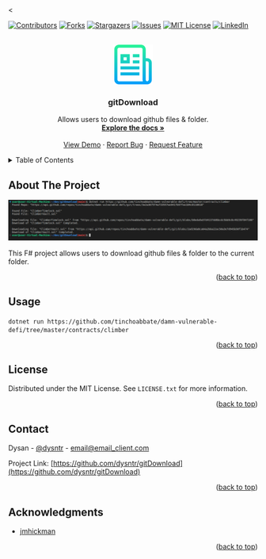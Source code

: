 <<!-- Improved compatibility of back to top link: See: https://github.com/othneildrew/Best-README-Template/pull/73 -->
<a name="readme-top"></a>

<!--
*** Thanks for checking out the Best-README-Template. If you have a suggestion
*** that would make this better, please fork the repo and create a pull request
*** or simply open an issue with the tag "enhancement".
*** Don't forget to give the project a star!
*** Thanks again! Now go create something AMAZING! :D
-->

<!-- PROJECT SHIELDS -->
<!--
*** I'm using markdown "reference style" links for readability.
*** Reference links are enclosed in brackets [ ] instead of parentheses ( ).
*** See the bottom of this document for the declaration of the reference variables
*** for contributors-url, forks-url, etc. This is an optional, concise syntax you may use.
*** https://www.markdownguide.org/basic-syntax/#reference-style-links
-->

[![Contributors][contributors-shield]][contributors-url]
[![Forks][forks-shield]][forks-url]
[![Stargazers][stars-shield]][stars-url]
[![Issues][issues-shield]][issues-url]
[![MIT License][license-shield]][license-url]
[![LinkedIn][linkedin-shield]][linkedin-url]

<!-- PROJECT LOGO -->
<br />
<div align="center">
  <a href="https://github.com/dysntr/gitDownload">
    <img src="images/logo.png" alt="Logo" width="80" height="80">
  </a>

<h3 align="center">gitDownload</h3>

  <p align="center">
    Allows users to download github files & folder.
    <br />
    <a href="https://github.com/dysntr/gitDownload"><strong>Explore the docs »</strong></a>
    <br />
    <br />
    <a href="https://github.com/dysntr/gitDownload">View Demo</a>
    ·
    <a href="https://github.com/dysntr/gitDownload/issues">Report Bug</a>
    ·
    <a href="https://github.com/dysntr/gitDownload/issues">Request Feature</a>
  </p>
</div>

<!-- TABLE OF CONTENTS -->
<details>
  <summary>Table of Contents</summary>
  <ol>
    <li>
      <a href="#about-the-project">About The Project</a>
    </li>
    <li><a href="#usage">Usage</a></li>
    <li><a href="#license">License</a></li>
    <li><a href="#contact">Contact</a></li>
    <li><a href="#acknowledgments">Acknowledgments</a></li>
  </ol>
</details>

<!-- ABOUT THE PROJECT -->

## About The Project

[![Product Name Screen Shot][product-screenshot]](https://github.com/dysntr/gitDownload/)

This F# project allows users to download github files & folder to the current folder.

<p align="right">(<a href="#readme-top">back to top</a>)</p>

<!-- GETTING STARTED -->

<!-- USAGE EXAMPLES -->

## Usage

`dotnet run https://github.com/tinchoabbate/damn-vulnerable-defi/tree/master/contracts/climber`

<p align="right">(<a href="#readme-top">back to top</a>)</p>

<!-- ROADMAP -->

## License

Distributed under the MIT License. See `LICENSE.txt` for more information.

<p align="right">(<a href="#readme-top">back to top</a>)</p>

<!-- CONTACT -->

## Contact

Dysan - [@dysntr](https://twitter.com/dysntr) - email@email_client.com

Project Link: [https://github.com/dysntr/gitDownload](https://github.com/dysntr/gitDownload)

<p align="right">(<a href="#readme-top">back to top</a>)</p>

<!-- ACKNOWLEDGMENTS -->

## Acknowledgments

- [jmhickman](https://github.com/jmhickman)

<p align="right">(<a href="#readme-top">back to top</a>)</p>

<!-- MARKDOWN LINKS & IMAGES -->
<!-- https://www.markdownguide.org/basic-syntax/#reference-style-links -->

[contributors-shield]: https://img.shields.io/github/contributors/dysntr/gitDownload.svg?style=for-the-badge
[contributors-url]: https://github.com/dysntr/gitDownload/graphs/contributors
[forks-shield]: https://img.shields.io/github/forks/dysntr/gitDownload.svg?style=for-the-badge
[forks-url]: https://github.com/dysntr/gitDownload/network/members
[stars-shield]: https://img.shields.io/github/stars/dysntr/gitDownload.svg?style=for-the-badge
[stars-url]: https://github.com/dysntr/gitDownload/stargazers
[issues-shield]: https://img.shields.io/github/issues/dysntr/gitDownload.svg?style=for-the-badge
[issues-url]: https://github.com/dysntr/gitDownload/issues
[license-shield]: https://img.shields.io/github/license/dysntr/gitDownload.svg?style=for-the-badge
[license-url]: https://github.com/dysntr/gitDownload/blob/master/LICENSE.txt
[linkedin-shield]: https://img.shields.io/badge/-LinkedIn-black.svg?style=for-the-badge&logo=linkedin&colorB=555
[linkedin-url]: https://linkedin.com/in/linkedin_username
[product-screenshot]: images/screenshot.png
[next.js]: https://img.shields.io/badge/next.js-000000?style=for-the-badge&logo=nextdotjs&logoColor=white
[next-url]: https://nextjs.org/
[react.js]: https://img.shields.io/badge/React-20232A?style=for-the-badge&logo=react&logoColor=61DAFB
[react-url]: https://reactjs.org/
[vue.js]: https://img.shields.io/badge/Vue.js-35495E?style=for-the-badge&logo=vuedotjs&logoColor=4FC08D
[vue-url]: https://vuejs.org/
[angular.io]: https://img.shields.io/badge/Angular-DD0031?style=for-the-badge&logo=angular&logoColor=white
[angular-url]: https://angular.io/
[svelte.dev]: https://img.shields.io/badge/Svelte-4A4A55?style=for-the-badge&logo=svelte&logoColor=FF3E00
[svelte-url]: https://svelte.dev/
[laravel.com]: https://img.shields.io/badge/Laravel-FF2D20?style=for-the-badge&logo=laravel&logoColor=white
[laravel-url]: https://laravel.com
[bootstrap.com]: https://img.shields.io/badge/Bootstrap-563D7C?style=for-the-badge&logo=bootstrap&logoColor=white
[bootstrap-url]: https://getbootstrap.com
[jquery.com]: https://img.shields.io/badge/jQuery-0769AD?style=for-the-badge&logo=jquery&logoColor=white
[jquery-url]: https://jquery.com
